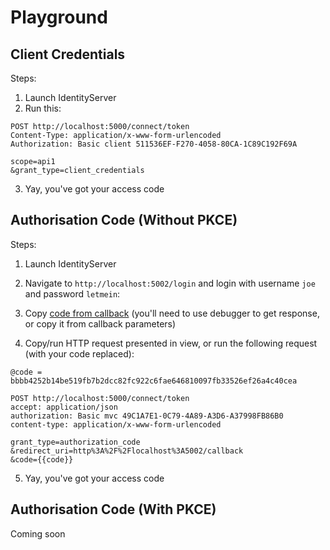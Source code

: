 # Playground

## Client Credentials

Steps:

1. Launch IdentityServer
2. Run this:

```http
POST http://localhost:5000/connect/token
Content-Type: application/x-www-form-urlencoded
Authorization: Basic client 511536EF-F270-4058-80CA-1C89C192F69A

scope=api1
&grant_type=client_credentials
```

3. Yay, you've got your access code

## Authorisation Code (Without PKCE)

Steps:

1. Launch IdentityServer
2. Navigate to `http://localhost:5002/login` and login with username `joe` and password `letmein`:

3. Copy [code from callback](https://github.je-labs.com/joseph-woodward/authplayground/blob/master/src/Demo.WebApp/Controllers/CallbackController.cs#L25) (you'll need to use debugger to get response, or copy it from callback parameters)

4. Copy/run HTTP request presented in view, or run the following request (with your code replaced):

```http
@code = bbbb4252b14be519fb7b2dcc82fc922c6fae646810097fb33526ef26a4c40cea

POST http://localhost:5000/connect/token
accept: application/json
authorization: Basic mvc 49C1A7E1-0C79-4A89-A3D6-A37998FB86B0
content-type: application/x-www-form-urlencoded

grant_type=authorization_code
&redirect_uri=http%3A%2F%2Flocalhost%3A5002/callback
&code={{code}}
```
5. Yay, you've got your access code


## Authorisation Code (With PKCE)

Coming soon
